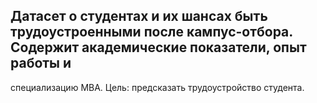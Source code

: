 ## Датасет о студентах и их шансах быть трудоустроенными после кампус-отбора. Содержит академические показатели, опыт работы и
специализацию MBA. Цель: предсказать трудоустройство студента.
